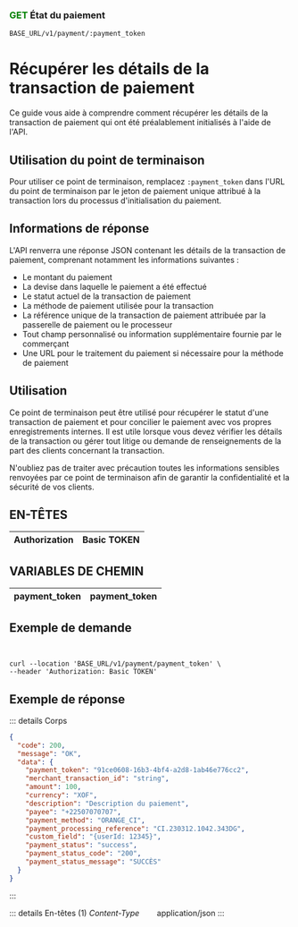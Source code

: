 ### <span style="color:green">GET</span> État du paiement

````
BASE_URL/v1/payment/:payment_token
````


# Récupérer les détails de la transaction de paiement
Ce guide vous aide à comprendre comment récupérer les détails de la transaction de paiement qui ont été préalablement initialisés à l'aide de l'API.

## Utilisation du point de terminaison
Pour utiliser ce point de terminaison, remplacez `:payment_token` dans l'URL du point de terminaison par le jeton de paiement unique attribué à la transaction lors du processus d'initialisation du paiement.

## Informations de réponse
L'API renverra une réponse JSON contenant les détails de la transaction de paiement, comprenant notamment les informations suivantes :

* Le montant du paiement
* La devise dans laquelle le paiement a été effectué
* Le statut actuel de la transaction de paiement
* La méthode de paiement utilisée pour la transaction
* La référence unique de la transaction de paiement attribuée par la passerelle de paiement ou le processeur
* Tout champ personnalisé ou information supplémentaire fournie par le commerçant
* Une URL pour le traitement du paiement si nécessaire pour la méthode de paiement


## Utilisation
Ce point de terminaison peut être utilisé pour récupérer le statut d'une transaction de paiement et pour concilier le paiement avec vos propres enregistrements internes. Il est utile lorsque vous devez vérifier les détails de la transaction ou gérer tout litige ou demande de renseignements de la part des clients concernant la transaction.

N'oubliez pas de traiter avec précaution toutes les informations sensibles renvoyées par ce point de terminaison afin de garantir la confidentialité et la sécurité de vos clients.


## EN-TÊTES

| Authorization | Basic TOKEN |
| ------------- | ----------- |

## VARIABLES DE CHEMIN

| payment_token | payment_token |
| ------------- | ----------- |


## Exemple de demande

```curl


curl --location 'BASE_URL/v1/payment/payment_token' \
--header 'Authorization: Basic TOKEN'

```

## Exemple de réponse 

::: details Corps  

```json
{
  "code": 200,
  "message": "OK",
  "data": {
    "payment_token": "91ce0608-16b3-4bf4-a2d8-1ab46e776cc2",
    "merchant_transaction_id": "string",
    "amount": 100,
    "currency": "XOF",
    "description": "Description du paiement",
    "payee": "+22507070707",
    "payment_method": "ORANGE_CI",
    "payment_processing_reference": "CI.230312.1042.343DG",
    "custom_field": "{userId: 12345}",
    "payment_status": "success",
    "payment_status_code": "200",
    "payment_status_message": "SUCCÈS"
  }
}
```
:::


::: details En-têtes (1)
 *Content-Type*    &nbsp;&nbsp;&nbsp;&nbsp;&nbsp;&nbsp;     application/json
:::

